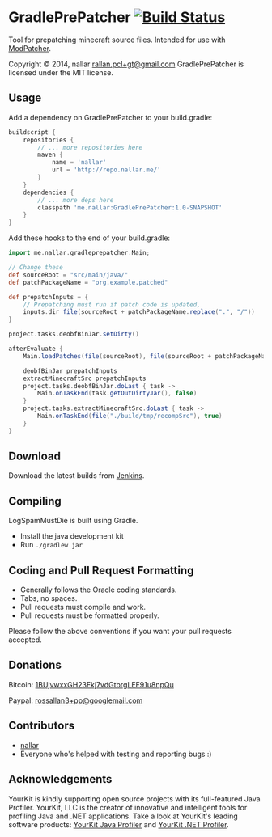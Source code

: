 GradlePrePatcher [![Build Status](http://nallar.me/buildservice/job/GradlePrePatcher/badge/icon)](http://nallar.me/buildservice/job/GradlePrePatcher/)
==========
Tool for prepatching minecraft source files. Intended for use with [ModPatcher](https://github.com/nallar/ModPatcher).

Copyright &copy; 2014, nallar <rallan.pcl+gt@gmail.com>
GradlePrePatcher is licensed under the MIT license.

Usage
--------
Add a dependency on GradlePrePatcher to your build.gradle: 

```gradle
buildscript {
    repositories {
        // ... more repositories here
        maven {
            name = 'nallar'
            url = 'http://repo.nallar.me/'
        }
    }
    dependencies {
        // ... more deps here
        classpath 'me.nallar:GradlePrePatcher:1.0-SNAPSHOT'
    }
}
```

Add these hooks to the end of your build.gradle:

```gradle
import me.nallar.gradleprepatcher.Main;

// Change these
def sourceRoot = "src/main/java/" 
def patchPackageName = "org.example.patched"

def prepatchInputs = {
    // Prepatching must run if patch code is updated,
    inputs.dir file(sourceRoot + patchPackageName.replace(".", "/"))
}

project.tasks.deobfBinJar.setDirty()

afterEvaluate {
    Main.loadPatches(file(sourceRoot), file(sourceRoot + patchPackageName.replace(".", "/")))

    deobfBinJar prepatchInputs
    extractMinecraftSrc prepatchInputs
    project.tasks.deobfBinJar.doLast { task ->
        Main.onTaskEnd(task.getOutDirtyJar(), false)
    }
    project.tasks.extractMinecraftSrc.doLast { task ->
        Main.onTaskEnd(file("./build/tmp/recompSrc"), true)
    }
}
```

Download
---------
Download the latest builds from [Jenkins].

Compiling
---------
LogSpamMustDie is built using Gradle.

* Install the java development kit
* Run `./gradlew jar` 


Coding and Pull Request Formatting
----------------------------------
* Generally follows the Oracle coding standards.
* Tabs, no spaces.
* Pull requests must compile and work.
* Pull requests must be formatted properly.

Please follow the above conventions if you want your pull requests accepted.

Donations
----------------------------------

Bitcoin: [1BUjvwxxGH23Fkj7vdGtbrgLEF91u8npQu](bitcoin:1BUjvwxxGH23Fkj7vdGtbrgLEF91u8npQu)

Paypal: rossallan3+pp@googlemail.com

Contributors
----------------------------------

* [nallar](https://github.com/nallar/ "Ross Allan")
* Everyone who's helped with testing and reporting bugs :)

Acknowledgements
----------------------------------

YourKit is kindly supporting open source projects with its full-featured Java Profiler. YourKit, LLC is the creator of innovative and intelligent tools for profiling Java and .NET applications. Take a look at YourKit's leading software products: [YourKit Java Profiler](http://www.yourkit.com/java/profiler/index.jsp) and [YourKit .NET Profiler](http://www.yourkit.com/.net/profiler/index.jsp).

[Jenkins]: http://nallar.me/buildservice
